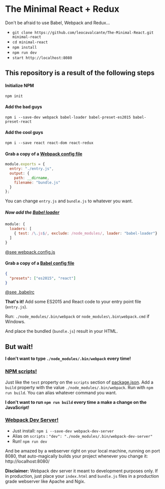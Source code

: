 # The Minimal React + Redux
Don't be afraid to use Babel, Webpack and Redux...

- `git clone https://github.com/leocavalcante/The-Minimal-React.git minimal-react`
- `cd minimal-react`
- `npm install`
- `npm run dev`
- `start http://localhost:8080`

## This repository is a result of the following steps

#### Initialize NPM
`npm init`

#### Add the bad guys
`npm i --save-dev webpack babel-loader babel-preset-es2015 babel-preset-react`

#### Add the cool guys
`npm i --save react react-dom react-redux`

#### Grab a copy of a [Webpack config file](http://webpack.github.io/docs/tutorials/getting-started/#config-file)
```js
module.exports = {
  entry: "./entry.js",
  output: {
    path: __dirname,
    filename: "bundle.js"
  }
};
```
You can change `entry.js` and `bundle.js` to whatever you want.

##### Now add the [Babel loader](https://babeljs.io/docs/setup/#webpack)
```js
module: {
  loaders: [
    { test: /\.js$/, exclude: /node_modules/, loader: "babel-loader"}
  ]
}
```
[@see webpack.config.js](webpack.config.js)

#### Grab a copy of a [Babel config file](https://babeljs.io/docs/usage/babelrc/)
```json
{
  "presets": ["es2015", "react"]
}
```
[@see .babelrc](.babelrc)

**That's it!** Add some ES2015 and React code to your entry point file (`entry.js`).

Run: `./node_modules/.bin/webpack` or `node_modules\.bin\webpack.cmd` if Windows.

And place the bundled (`bundle.js`) result in your HTML.

## But wait!

**I don't want to type `./node_modules/.bin/webpack` every time!**

### [NPM scripts!](https://docs.npmjs.com/misc/scripts)
Just like the `test` property on the `scripts` section of [package.json](package.json).
Add a `build` property with the value `./node_modules/.bin/webpack`. Run with `npm run build`. You can alias whatever command you want.

**I don't want to run `npm run build` every time a make a change on the JavaScript!**

### [Webpack Dev Server!](https://webpack.github.io/docs/webpack-dev-server.html)

- Just install: `npm i --save-dev webpack-dev-server`
- Alias on `scripts` : `"dev": "./node_modules/.bin/webpack-dev-server"`
- Run! `npm run dev`

And be amazed by a webserver right on your local machine, running on port 8080, that auto-magically builds your project whenever you change it:
http://localhost:8080/

**Disclaimer:** Webpack dev server it meant to development purposes only. If in production, just place your `index.html` and `bundle.js` files in a production grade webserver like Apache and Ngix.

